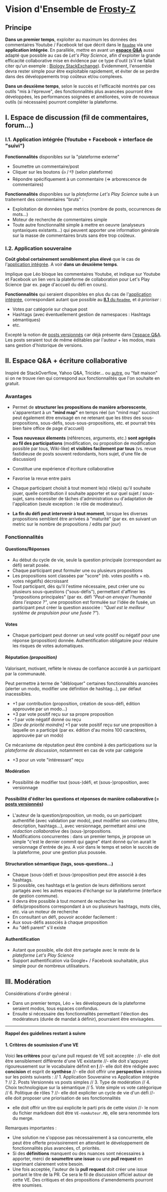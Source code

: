 Vision d'Ensemble de [Frosty-Z](https://github.com/Frosty-Z)
==

Principe
-
**Dans un premier temps**, exploiter au maximum les données des commentaires Youtube / Facebook tel que décrit dans le [`Readme`](https://github.com/sveinburne/lets-play-science/blob/master/README.md) via une **application intégrée**. En parallèle, mettre en avant un **[espace Q&A](#II)** aussi adapté que possible au cas de *Let's Play Science*, afin d'exploiter la grande efficacité collaborative mise en évidence par ce type d'outil (s'il ne fallait citer qu'un exemple : [Biology StackExchange](http://biology.stackexchange.com/)).
Evidemment, l'ensemble devra rester simple pour être exploitable rapidement, et éviter de se perdre dans des développements trop coûteux et/ou complexes.

**Dans un deuxième temps**, selon le succès et l'efficacité montrés par ces outils "mis à l'épreuve", des fonctionnalités plus avancées pourront être développées, les performances soignées et améliorées, voire de nouveaux outils (si nécessaire) pourront compléter la plateforme.


<a name="I"></a>
I. Espace de discussion (fil de commentaires, forum...)
-

<a name="I.1"></a>
### I.1. Application intégrée (Youtube + Facebook + interface de "suivi")

**Fonctionnalités** disponibles sur la "plateforme externe"
* Soumettre un commentaire/post
* Cliquer sur les boutons :+1: / :-1: (selon plateforme)
* Répondre spécifiquement à un commentaire (=> arborescence de commentaires)

**Fonctionnalités** disponibles sur la *plateforme Let's Play Science* suite à un traitement des commentaires "bruts" :
* Exploitation de données type metrics (nombre de posts, occurrences de mots...)
* Moteur de recherche de commentaires simple
* Toute autre fonctionnalité simple à mettre en oeuvre (analyseurs syntaxiques existants...) qui peuvent apporter une information générale sur la masse de commentaires bruts sans être trop coûteux.


<a name="I.2"></a>
### I.2. Application souveraine

**Coût global certainement sensiblement plus élevé** que le cas de l'[application intégrée](#I.1). A voir **dans un deuxième temps**.

Implique que Léo bloque les commentaires Youtube, et indique sur Youtube et Facebook un lien vers la plateforme de collaboration pour Let's Play Science (par ex. page d'accueil du défi en cours).

**Fonctionnalités** qui seraient disponibles en plus du cas de l'[application intégrée](#I.1), correspondant autant que possible au [**II.1** du `Readme`](https://github.com/sveinburne/lets-play-science/blob/master/README.md#II), et *à prioriser* :
* Votes par catégorie sur chaque post
* Hashtags (avec éventuellement gestion de namespaces : Hashtags sémantiques)
* etc.

Excepté la notion de [posts versionnés](https://github.com/sveinburne/lets-play-science/blob/master/THE_APP.MD#b-post-versionné) car déjà présente dans [l'espace Q&A](#II). Les posts seraient tout de même éditables par l'auteur + les modos, mais sans gestion d'historique de versions.



<a name="II"></a>
II. Espace Q&A + écriture collaborative
-

Inspiré de StackOverflow, Yahoo Q&A, Tricider... ou [autre](http://web.appstorm.net/roundups/18-awesome-survey-poll-apps/), ou "fait maison" si on ne trouve rien qui correspond aux fonctionnalités que l'on souhaite en gratuit.

### Avantages

* Permet de **structurer les propositions de manière arborescente**, s'apparentant à un **"mind map"** en temps réel (un "mind map" succinct peut également être envisagé en ne retenant que les *titres* des sous-propositions, sous-défis, sous-sous-propositions, etc. et pourrait très bien faire office de page d'accueil)

* **Tous nouveaux élements** (références, arguments, etc.) **sont agrégés au fil des participations** (modification, ou proposition de modification possible par tous, Wiki-like) **et visibles facilement par tous** (vs. revue fastidieuse de posts souvent redondants, hors sujet, d'une file de discussion)
 * Constitue une expérience d'écriture collaborative
 * Favorise la revue entre pairs
 * Chaque participant choisit à tout moment le(s) rôle(s) qu'il souhaite jouer, quelle contribution il souhaite apporter et sur quel sujet / sous-sujet, sans nécessiter de tâches d'administration ou d'adaptation de l'application (seule exception : le rôle de modérateur).

* **La fin du défi peut intervenir à tout moment**, lorsque les diverses propositions semblent être arrivées à "maturité" (par ex. en suivant un metric sur le nombre de propositions / edits par jour)


### Fonctionnalités

#### Questions/Réponses
* Au début du cycle de vie, seule la question principale (correspondant au défi) serait posée.
* Chaque participant peut formuler une ou plusieurs propositions
* Les propositions sont classées par "score" (nb. votes positifs + nb. votes négatifs) décroissant
* Tout participant, dès qu'il l'estime nécessaire, peut créer une ou plusieurs sous-questions ("sous-défis"), permettant d'affiner les "propositions principales" (par ex. défi *"Peut-on envoyer l'humanité dans l'espace ?"*, une proposition est formulée sur l'idée de fusée, un participant peut créer la question associée : *"Quel est le meilleur système de propulsion pour une fusée ?"*).

#### Votes
* Chaque participant peut donner un seul vote positif ou négatif pour une réponse (proposition) donnée. Authentification obligatoire pour réduire les risques de votes automatiques.

#### Réputation *(proposition)*
Valorisant, motivant, reflète le niveau de confiance accordé à un participant par la communauté.

Peut permettre à terme de "débloquer" certaines fonctionnalités avancées (alerter un modo, modifier une définition de hashtag...), par défaut inacessibles.

* +1 par contribution (proposition, création de sous-défi, édition approuvée par un modo...)
* +3 par vote positif reçu sur sa propre proposition
* -1 par vote négatif donné ou reçu
* *[Dev de priorité moindre]* +1 par vote positif reçu sur une proposition à laquelle on a participé (par ex. édition d'au moins 100 caractères, approuvée par un modo)

Ce mécanisme de réputation peut être combiné à des participations sur la *plateforme de discussion*, notamment en cas de vote par catégorie
* +3 pour un vote "intéressant" reçu

#### Modération
* Possibilité de modifier tout (sous-)défi, et (sous-)proposition, avec versionnage

#### Possibilité d'éditer les questions et réponses de manière collaborative (= [posts versionnés](https://github.com/sveinburne/lets-play-science/blob/master/THE_APP.MD#b-post-versionné))
* L'auteur de la question/proposition, un modo, ou un participant authentifié (avec validation par modo), peut modifier son contenu (titre, description, hashtags...), avec versionnage, permettant ainsi une *rédaction collaborative* des (sous-)propositions.
* Modifications concurrentes : dans un premier temps, je propose un simple "c'est le dernier commit qui gagne" étant donné qu'on aurait le versionnage d'entrée de jeu. A voir dans le temps et selon le succès de la plateforme, pour une gestion plus poussée.

#### Structuration sémantique (tags, sous-questions...)
* Chaque (sous-)défi et (sous-)proposition peut être associé à des hashtags.
* Si possible, ces hashtags et la gestion de leurs définitions seront partagés avec les autres espaces d'échange sur la plateforme (interface de gestion commune).
* Il devra être possible à tout moment de rechercher les défis/propositions correspondant à un ou plusieurs hashtags, mots clés, etc. via un moteur de recherche
* En consultant un défi, pouvoir accéder facilement :
 * Aux sous-défis associés à chaque proposition
 * Au "défi parent" s'il existe

#### Authentification
* Autant que possible, elle doit être partagée avec le reste de la *plateforme Let's Play Science*
* Support authentification via Google+ / Facebook souhaitable, plus simple pour de nombreux utilisateurs.


<a name="III"></a>
III. Modération
-

Considérations d'ordre général :

* Dans un premier temps, Léo + les développeurs de la plateforme seraient modos, tous espaces confondus.
* Ensuite si nécessaire des fonctionnalités permettant l'élection des modérateurs (durée de mandat à définir), pourraient être envisagées.




***


**Rappel des guidelines restant à suivre**

<a name="II.1"></a>
#### 1. Critères de soumission d'une VE
Voici **les critères** pour qu'une pull request de VE soit acceptée :
//- elle doit être sensiblement différente d'une VE existante
//- elle doit s'appuyez rigoureusement sur le vocabulaire définit en [**I**](#I)
//- elle doit être rédigée avec **concision** et esprit de **synthèse**
//- elle doit offrir une **perspective** à minima sur les points suivants :
//  1. Application Souveraine vs Application intégrée ?
//  2. Posts Versionnés vs posts simples
//  3. Type de modération
//  4. Choix technologique sur la sémantique
//  5. Vote simple vs vote catégorique
//  6. Politique de rôles ?
//- elle doit expliciter un cycle de vie d'un défi
//- elle doit proposer une priorisation de ses fonctionnalités
- elle doit offrir un titre qui explicite le parti pris de cette vision
//- le nom du fichier markdown doit être `VE-nomAuteur.MD`, elle sera renommée lors du merge.

Remarques importantes :
- Une solution ne s'oppose pas nécessairement à sa concurrente, elle peut être offerte provisoirement en attendant le développement de fonctionnalités plus avancées, cf. priorités.
- Si des **définitions** manquent ou des nuances sont nécessaires à apporter, merci de **soumettre une issue** ou une **pull request** en exprimant clairement votre besoin.
- Une fois acceptée, l'auteur de la **pull request** doit créer une issue portant le titre de la PR. Ce sera le fil de discussion officiel autour de cette VE. Des critiques et des propositions d'amendements pourront être soumises.
